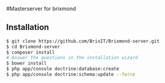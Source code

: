 #Masterserver for brixmond

## Installation

```bash
$ git clone https://github.com/BrixIT/Brixmond-server.git
$ cd Brixmond-server
$ composer install
# Answer the questions in the installation wizard
$ bower install
$ php app/console doctrine:database:create
$ php app/console doctrine:schema:update --force
```